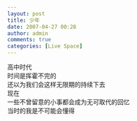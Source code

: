 ```yaml
---
layout: post
title: 少年
date: 2007-04-27 00:28
author: admin
comments: true
categories: [Live Space]
---
```

<div>高中时代<br />时间是挥霍不完的<br />还以为我们会这样无限期的持续下去<br />现在<br />一些不曾留意的小事都会成为无可取代的回忆<br />当时的我是不可能会懂得</div>
